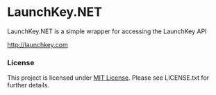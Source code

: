 # LaunchKey.NET
LaunchKey.NET is a simple wrapper for accessing the LaunchKey API

<http://launchkey.com>

### License
This project is licensed under [MIT License](http://opensource.org/licenses/mit-license).
Please see LICENSE.txt for further details.